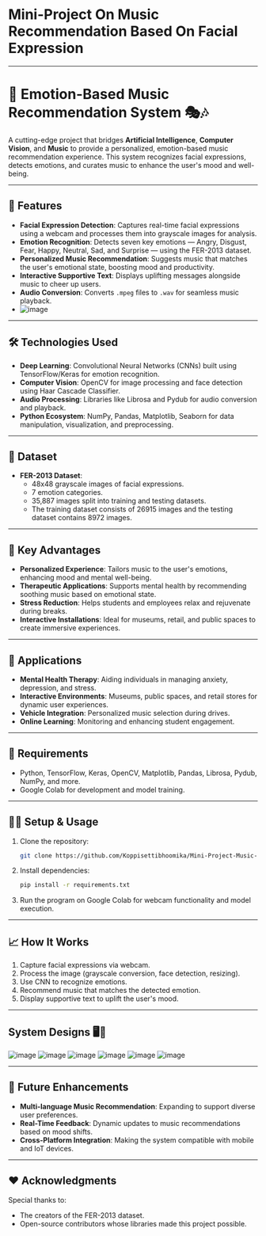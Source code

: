# Mini-Project On Music Recommendation Based On Facial Expression

---

# 🎵 **Emotion-Based Music Recommendation System** 🎭🎶

A cutting-edge project that bridges **Artificial Intelligence**, **Computer Vision**, and **Music** to provide a personalized, emotion-based music recommendation experience. This system recognizes facial expressions, detects emotions, and curates music to enhance the user's mood and well-being.

---

## 🚀 **Features**
- **Facial Expression Detection**: Captures real-time facial expressions using a webcam and processes them into grayscale images for analysis.
- **Emotion Recognition**: Detects seven key emotions — Angry, Disgust, Fear, Happy, Neutral, Sad, and Surprise — using the FER-2013 dataset.
- **Personalized Music Recommendation**: Suggests music that matches the user's emotional state, boosting mood and productivity.
- **Interactive Supportive Text**: Displays uplifting messages alongside music to cheer up users.
- **Audio Conversion**: Converts `.mpeg` files to `.wav` for seamless music playback.
- ![image](https://github.com/user-attachments/assets/e9b6097e-b162-4266-9a6e-88980f195e29)

---

## 🛠️ **Technologies Used**
- **Deep Learning**: Convolutional Neural Networks (CNNs) built using TensorFlow/Keras for emotion recognition.
- **Computer Vision**: OpenCV for image processing and face detection using Haar Cascade Classifier.
- **Audio Processing**: Libraries like Librosa and Pydub for audio conversion and playback.
- **Python Ecosystem**: NumPy, Pandas, Matplotlib, Seaborn for data manipulation, visualization, and preprocessing.

---

## 📂 **Dataset**
- **FER-2013 Dataset**:
  - 48x48 grayscale images of facial expressions.
  - 7 emotion categories.
  - 35,887 images split into training and testing datasets.
  -  The training dataset consists of 26915 images and the testing dataset contains 8972 images.

---

## 🔑 **Key Advantages**
- **Personalized Experience**: Tailors music to the user's emotions, enhancing mood and mental well-being.
- **Therapeutic Applications**: Supports mental health by recommending soothing music based on emotional state.
- **Stress Reduction**: Helps students and employees relax and rejuvenate during breaks.
- **Interactive Installations**: Ideal for museums, retail, and public spaces to create immersive experiences.

---

## 🌟 **Applications**
- **Mental Health Therapy**: Aiding individuals in managing anxiety, depression, and stress.
- **Interactive Environments**: Museums, public spaces, and retail stores for dynamic user experiences.
- **Vehicle Integration**: Personalized music selection during drives.
- **Online Learning**: Monitoring and enhancing student engagement.

---

## 🔧 **Requirements**
- Python, TensorFlow, Keras, OpenCV, Matplotlib, Pandas, Librosa, Pydub, NumPy, and more.
- Google Colab for development and model training.

---

## 👨‍💻 **Setup & Usage**
1. Clone the repository:
   ```bash
   git clone https://github.com/Koppisettibhoomika/Mini-Project-Music-Recommendation-Based-On-Facial-Expression-
   ```
2. Install dependencies:
   ```bash
   pip install -r requirements.txt
   ```
3. Run the program on Google Colab for webcam functionality and model execution.

---

## 📈 **How It Works**
1. Capture facial expressions via webcam.
2. Process the image (grayscale conversion, face detection, resizing).
3. Use CNN to recognize emotions.
4. Recommend music that matches the detected emotion.
5. Display supportive text to uplift the user's mood.

---

## System Designs 🖥️🎵
![image](https://github.com/user-attachments/assets/0b42ecb1-e3a0-425e-ac78-3688813053fd)
![image](https://github.com/user-attachments/assets/7077242a-fa2b-49f5-a504-b433c93fc8d7)
![image](https://github.com/user-attachments/assets/c69f3438-66ba-4b09-8a17-d8b3e8d2c642)
![image](https://github.com/user-attachments/assets/210ebd09-7707-49aa-94e9-4ff5cf7702fb)
![image](https://github.com/user-attachments/assets/9ef1030c-d57f-4619-83b4-5244e2bd90d4)
![image](https://github.com/user-attachments/assets/888cb85a-9c0e-49bf-8ed7-fbf43c3f2c3a)

---

## 🎯 **Future Enhancements**
- **Multi-language Music Recommendation**: Expanding to support diverse user preferences.
- **Real-Time Feedback**: Dynamic updates to music recommendations based on mood shifts.
- **Cross-Platform Integration**: Making the system compatible with mobile and IoT devices.

---

## ❤️ **Acknowledgments**
Special thanks to:
- The creators of the FER-2013 dataset.
- Open-source contributors whose libraries made this project possible.



